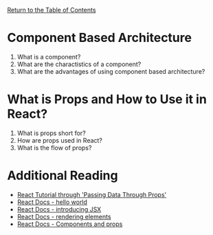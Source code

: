 [Return to the Table of Contents](README.md)

# Component Based Architecture

1. What is a component?
2. What are the charactistics of a component?
3. What are the advantages of using component based architecture?

# What is Props and How to Use it in React?

1. What is props short for?
2. How are props used in React?
3. What is the flow of props?

# Additional Reading

* [React Tutorial through 'Passing Data Through Props'](https://reactjs.org/tutorial/tutorial.html)
* [React Docs - hello world](https://reactjs.org/docs/hello-world.html)
* [React Docs - introducing JSX](https://reactjs.org/docs/introducing-jsx.html)
* [React Docs - rendering elements](https://reactjs.org/docs/rendering-elements.html)
* [React Docs - Components and props](https://reactjs.org/docs/rendering-elements.html)
